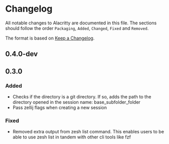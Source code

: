 # Changelog

All notable changes to Alacritty are documented in this file.
The sections should follow the order `Packaging`, `Added`, `Changed`, `Fixed`
and `Removed`.

The format is based on [Keep a Changelog](https://keepachangelog.com/en/1.0.0/).

## 0.4.0-dev

## 0.3.0

### Added

- Checks if the directory is a git directory. If so, adds the path to the
directory opened in the session name: base_subfolder_folder
- Pass zellij flags when creating a new session

### Fixed

- Removed extra output from zesh list command. This enables users to be able
to use zesh list in tandem with other cli tools like fzf
